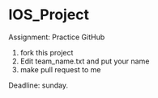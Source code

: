 # IOS_Project

Assignment: Practice GitHub

1) fork this project
2) Edit team_name.txt and put your name
3) make pull request to me 

Deadline: sunday.
